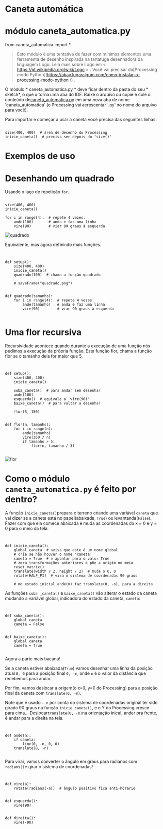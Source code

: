 # Caneta automática

# módulo caneta_automatica.py

from caneta_automatica import *
> Este módulo é uma tentativa de fazer com mínimos elementos uma ferramenta de desenho inspirada na tartatuga desenhadora da linguagem Logo. Leia mais sobre Logo em < https://pt.wikipedia.org/wiki/Logo > . Você vai precisar do[Processing modo Python](https://abav.lugaralgum.com/como-instalar-o-processing-modo-python /) .

O módulo * caneta_automatica.py * deve ficar dentro da pasta do seu * sketch*, o que o torna uma aba do IDE. Baixe o arquivo ou copie e cole o conteúdo de[caneta_automatica.py](https://raw.githubusercontent.com/villares/material-aulas/master/caneta_automatica/caneta_automatica.py) em uma nova aba de nome 'caneta_automatica' (o Processing vai acrescentar '.py' no nome do arquivo para você).

Para importar e começar a usar a caneta você precisa das seguintes linhas:

```pyde

size(400, 400)  # área de desenho do Processing
inicie_caneta()  # precisa ser depois do 'size()'
```

# Exemplos de uso

# Desenhando um quadrado

Usando o laço de repetição `for`.

```pyde

size(400, 400)
inicie_caneta()

for i in range(4):  # repete 4 vezes:
    ande(100)       # anda e faz uma linha
    vire(90)        # viar 90 graus à esquerda
```

![quadrado](quadrado.png)

Equivalente, mas agora definindo mais funções.

```pyde


def setup():
    size(400, 400)
    inicie_caneta()
    quadrado(100)  # chama a função quadrado

    # saveFrame("quadrado.png")


def quadrado(tamanho):
    for i in range(4):  # repete 4 vezes:
        ande(tamanho)   # anda e faz uma linha
        vire(90)        # viar 90 graus à esquerda


```

# Uma flor recursiva

Recursividade acontece quando durante a execução de uma função nós pedimos a execução da própria função. Esta função flor, chama a função flor se o tamanho dela for maior que 5.

```pyde


def setup():
    size(400, 400)
    inicie_caneta()

    suba_caneta()  # para andar sem desenhar
    ande(100)
    esquerda()  # equivale a 'vire(90)'
    baixe_caneta()  # para voltar a desenhar

    flor(5, 150)


def flor(n, tamanho):
    for i in range(n):
        ande(tamanho)
        vire(360 / n)
        if tamanho > 5:
            flor(n, tamanho / 3)


```
![flor](caneta_flor.png)


# Como o módulo `caneta_automatica.py` é feito por dentro?

A função `inicie_caneta()`prepara o terreno criando uma variável `caneta` que vai dizer se a caneta está no papel(abaixada, `True`) ou levantanda(`False`). Fazer com que ela comece abaixada e muda as coordenadas do  x = 0 e y = 0 para o meio da tela:

```pyde


def inicie_caneta():
    global caneta  # avisa que este é um nome global
    # cria se não houver o nome 'caneta'
    caneta = True  # e apontar para o valor True
    # zera transformações anteriores e põe a origim no meio
    reset_matrix()
    translate(width / 2, height / 2)  # muda o 0, 0
    rotate(HALF_PI)  # vira o sistema de coordenadas 90 graus

    # no estado inicial ande(n) faz translate(0, -n), para a direita
```

As funções `suba _caneta()` e  `baixe_caneta()` vão alterar o estado da caneta mudando a variável global, indicadora do estado da caneta, `caneta`:

```pyde


def suba_caneta():
    global caneta
    caneta = False


def baixe_caneta():
    global caneta
    caneta = True


```

Agora a parte mais bacana!

Se a caneta estiver abaixada(`True`) vamos desenhar uma linha da posição atual `0, 0` para a posição final `0, -n`, onde `n` é o valor da distância que recebemos para andar.

Por fim, vamos deslocar a origem(o x=0, y=0 do Processing)  para a posição final da caneta com `translate(0, -n`).

Note que é usado `- n`  por conta do sistema de coordenadas original ter sido girado 90 graus na função `inicie_caneta()`, e o Y do Processing cresce para cima... Deslocar`translate(0, -n)`na orientação inical, andar pra frente, é andar para a direita na tela.

```pyde


def ande(n):
    if caneta:
        line(0, -n, 0, 0)
    translate(0, -n)


```

Para virar, vamos converter o ângulo em graus para radianos com `radians()`e girar o sistema de coordenadas!

```pyde


def vire(a):
    rotate(radians(-a))  # ângulo positivo fica anti-hórario


def esquerda():
    vire(90)


def direita():
    vire(-90)


```

